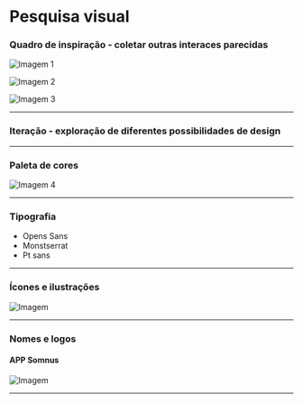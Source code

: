 # Pesquisa visual

### Quadro de inspiração - coletar outras interaces parecidas

![Imagem 1](https://drive.google.com/uc?export=view&id=12MyvOjz-pxCM3Vu36GqdPybo5gVhtye5)

![Imagem 2](https://drive.google.com/uc?export=view&id=1rariS_LsnSRy7C2m4QJ4UOkKJoKJzCet)

![Imagem 3](https://drive.google.com/uc?export=view&id=1-pfwYYUn9LZmq_uFvgZXFMFautfsXsBA)

---
### Iteração - exploração de diferentes possibilidades de design

---
### Paleta de cores
![Imagem 4](https://drive.google.com/uc?export=view&id=1IBgkiFNrl7kBtFLFMjXGKWW1Wob4xF8-)

---
### Tipografia
* Opens Sans
* Monstserrat
* Pt sans



---
### Ícones e ilustrações
![Imagem](https://drive.google.com/uc?export=view&id=1bnVvxyR-XVo4YI7zefQ8_gGMTVYM2fco)


---
### Nomes e logos
#### APP Somnus
![Imagem](https://drive.google.com/uc?export=view&id=1uCoJqlTmyiye9KrxzKR1ebOczGV3UCa3)

---
